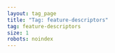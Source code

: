 ```yaml
---
layout: tag_page
title: "Tag: feature-descriptors"
tag: feature-descriptors
size: 1
robots: noindex
---
```

